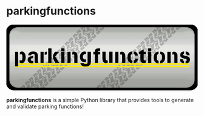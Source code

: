 # parkingfunctions

![parkingfunctions logo](parkingfunctions-logo.png)

**parkingfunctions** is a simple Python library that provides tools to generate and validate parking functions!